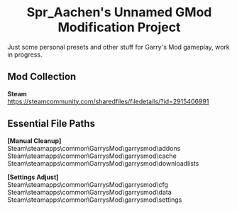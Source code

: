<div align = 'center'>

# Spr_Aachen's Unnamed GMod Modification Project

</div>

Just some personal presets and other stuff for Garry's Mod gameplay, work in progress.

## Mod Collection
**Steam**
<br>https://steamcommunity.com/sharedfiles/filedetails/?id=2915406991

## Essential File Paths
**[Manual Cleanup]**
<br>Steam\steamapps\common\GarrysMod\garrysmod\addons
<br>Steam\steamapps\common\GarrysMod\garrysmod\cache
<br>Steam\steamapps\common\GarrysMod\garrysmod\downloadlists

**[Settings Adjust]**
<br>Steam\steamapps\common\GarrysMod\garrysmod\cfg
<br>Steam\steamapps\common\GarrysMod\garrysmod\data
<br>Steam\steamapps\common\GarrysMod\garrysmod\settings